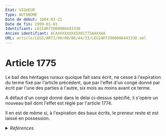 ```yaml
---
État: VIGUEUR
Type: AUTONOME
Date de début: 1804-03-21
Date de fin: 2999-01-01
Identifiant: LEGIARTI000006443330
Ancien identifiant: ACAXXXXXXXX5X01775AAXXAA
URL: article/LEGI/ARTI/00/00/06/44/33/LEGIARTI000006443330.xml
---
```


<h1>Article 1775</h1>

Le bail des héritages ruraux quoique fait sans écrit, ne cesse à l'expiration du
terme fixé par l'article précédent, que par l'effet d'un congé donné par écrit
par l'une des parties à l'autre, six mois au moins avant ce terme.<br />

A défaut d'un congé donné dans le délai ci-dessus spécifié, il s'opère un
nouveau bail dont l'effet est réglé par l'article 1774.<br />

Il en est de même si, à l'expiration des baux écrits, le preneur reste et est
laissé en possession.


<details>
  <summary><em>Références</em></summary>

  <h2>Articles faisant référence à l'article</h2>
  
  <ul>
    <li>
      <a href="https://legal.tricoteuses.fr//redirection/LEGIARTI000039491199?vers=git&vers=legifrance">Code de commerce - article Annexe 4-7 AUTONOME MODIFIE, en vigueur du 2019-12-11 au 2020-01-01</a> CITATION source
    </li>
    <li>
      <a href="https://legal.tricoteuses.fr//redirection/LEGIARTI000036742280?vers=git&vers=legifrance">Code de commerce - article Annexe 4-7 AUTONOME MODIFIE, en vigueur du 2018-03-26 au 2019-12-11</a> CITATION source
    </li>
    <li>
      <a href="https://legal.tricoteuses.fr//redirection/LEGIARTI000039624163?vers=git&vers=legifrance">Code de commerce - article Annexe 4-7 AUTONOME MODIFIE, en vigueur du 2020-01-01 au 2020-03-01</a> CITATION source
    </li>
    <li>
      <a href="https://legal.tricoteuses.fr//redirection/LEGIARTI000041672545?vers=git&vers=legifrance">Code de commerce - article Annexe 4-7 AUTONOME MODIFIE, en vigueur du 2020-03-01 au 2021-04-01</a> CITATION source
    </li>
    <li>
      <a href="https://legal.tricoteuses.fr//redirection/LEGIARTI000006583824?vers=git&vers=legifrance">Code rural (nouveau) - article L411-52 AUTONOME VIGUEUR, en vigueur depuis le 2006-07-14</a> CITATION source
    </li>
    <li>
      <a href="https://legal.tricoteuses.fr//redirection/LEGIARTI000043291660?vers=git&vers=legifrance">Code de commerce - article Annexe 4-7 AUTONOME MODIFIE, en vigueur du 2021-04-01 au 2022-01-01</a> CITATION source
    </li>
    <li>
      <a href="https://legal.tricoteuses.fr//redirection/LEGIARTI000043308651?vers=git&vers=legifrance">Code de commerce - article Annexe 4-7 AUTONOME MODIFIE, en vigueur du 2023-01-01 au 2023-01-26</a> CITATION source
    </li>
    <li>
      <a href="https://legal.tricoteuses.fr//redirection/LEGIARTI000006583823?vers=git&vers=legifrance">Code rural (nouveau) - article L411-52 AUTONOME MODIFIE, en vigueur du 1982-12-01 au 2006-07-14</a> CITATION source
    </li>
    <li>
      <a href="https://legal.tricoteuses.fr//redirection/LEGIARTI000044930007?vers=git&vers=legifrance">Code de commerce - article Annexe 4-7 AUTONOME MODIFIE, en vigueur du 2022-01-01 au 2023-01-01</a> CITATION source
    </li>
    <li>
      <a href="https://legal.tricoteuses.fr//redirection/LEGIARTI000032119080?vers=git&vers=legifrance">Décret n° 2016-230 du 26 février 2016 relatif aux tarifs de certains professionnels du droit et au fonds interprofessionnel de l'accès au droit et à la justice - article ENTIEREMENT_MODIF</a> CITATION source
    </li>
    <li>
      <a href="https://legal.tricoteuses.fr//redirection/LEGIARTI000047053448?vers=git&vers=legifrance">Code de commerce - article Annexe 4-7 AUTONOME MODIFIE, en vigueur du 2023-01-26 au 2023-06-05</a> CITATION source
    </li>
    <li>
      <a href="https://legal.tricoteuses.fr//redirection/LEGIARTI000006443321?vers=git&vers=legifrance">Code civil - article 1774 AUTONOME VIGUEUR, en vigueur depuis le 1804-03-21</a> TXT_ASSOCIE source
    </li>
    <li>
      <a href="https://legal.tricoteuses.fr//redirection/LEGIARTI000006443321?vers=git&vers=legifrance">Code civil - article 1774 AUTONOME VIGUEUR, en vigueur depuis le 1804-03-21</a> CITATION cible
    </li>
  </ul>
  
  <h2>Références faites par l'article</h2>
  
  <ul>
    <li>
      2016-02-26 CITATION cible <a href="https://legal.tricoteuses.fr//redirection/LEGIARTI000032119080?vers=git&vers=legifrance">Décret n° 2016-230 du 26 février 2016 relatif aux tarifs de certains professionnels du droit et au fonds interprofessionnel de l'accès au droit et à la justice - article ENTIEREMENT_MODIF</a>
    </li>
    <li>
      2999-01-01 TXT_ASSOCIE cible <a href="https://legal.tricoteuses.fr//redirection/LEGIARTI000006443321?vers=git&vers=legifrance">Code civil - article 1774 AUTONOME VIGUEUR, en vigueur depuis le 1804-03-21</a>
    </li>
    <li>
      2999-01-01 CITATION source <a href="https://legal.tricoteuses.fr//redirection/LEGIARTI000006443321?vers=git&vers=legifrance">Code civil - article 1774 AUTONOME VIGUEUR, en vigueur depuis le 1804-03-21</a>
    </li>
    <li>
      2999-01-01 CITATION cible <a href="https://legal.tricoteuses.fr//redirection/LEGIARTI000047053448?vers=git&vers=legifrance">Code de commerce - article Annexe 4-7 AUTONOME MODIFIE, en vigueur du 2023-01-26 au 2023-06-05</a>
    </li>
    <li>
      2999-01-01 CITATION cible <a href="https://legal.tricoteuses.fr//redirection/LEGIARTI000006583824?vers=git&vers=legifrance">Code rural (nouveau) - article L411-52 AUTONOME VIGUEUR, en vigueur depuis le 2006-07-14</a>
    </li>
    <li>
      CODIFICATION source Loi 1804-03-07
    </li>
    <li>
      CREATION source Loi 1804-03-07 promulguée le 17 mars 1804
    </li>
  </ul>
</details>
